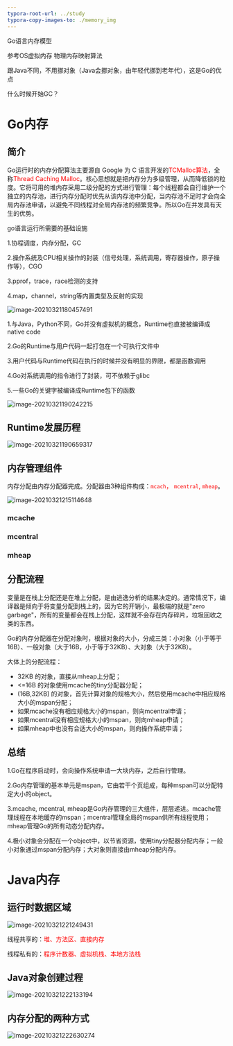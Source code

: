 ```yaml
---
typora-root-url: ../study
typora-copy-images-to: ./memory_img
---
```


Go语言内存模型

参考OS虚拟内存 物理内存映射算法

跟Java不同，不用挪对象（Java会挪对象，由年轻代挪到老年代），这是Go的优点

什么时候开始GC？



# Go内存

## 简介

Go运行时的内存分配算法主要源自 Google 为 C 语言开发的<font color=red>TCMalloc算法</font>，全称<font color=red>Thread Caching Malloc</font>。核心思想就是把内存分为多级管理，从而降低锁的粒度。它将可用的堆内存采用二级分配的方式进行管理：每个线程都会自行维护一个独立的内存池，进行内存分配时优先从该内存池中分配，当内存池不足时才会向全局内存池申请，以避免不同线程对全局内存池的频繁竞争。所以Go在并发具有天生的优势。



go语言运行所需要的基础设施

1.协程调度，内存分配，GC

2.操作系统及CPU相关操作的封装（信号处理，系统调用，寄存器操作，原子操作等），CGO

3.pprof，trace，race检测的支持

4.map，channel，string等内置类型及反射的实现

![image-20210321180457491](/memory_img/image-20210321180457491.png)

1.与Java，Python不同，Go并没有虚拟机的概念，Runtime也直接被编译成native code

2.Go的Runtime与用户代码一起打包在一个可执行文件中

3.用户代码与Runtime代码在执行的时候并没有明显的界限，都是函数调用

4.Go对系统调用的指令进行了封装，可不依赖于glibc

5.一些Go的关键字被编译成Runtime包下的函数

![image-20210321190242215](/memory_img/image-20210321190242215.png)

## Runtime发展历程

![image-20210321190659317](/memory_img/image-20210321190659317.png)

## 内存管理组件

内存分配由内存分配器完成。分配器由3种组件构成：<font color=red>`mcach`， `mcentral`, `mheap`</font>。

![image-20210321215114648](/memory_img/image-20210321215114648.png)

### mcache



### mcentral



### mheap

## 分配流程

变量是在栈上分配还是在堆上分配，是由逃逸分析的结果决定的。通常情况下，编译器是倾向于将变量分配到栈上的，因为它的开销小，最极端的就是"zero garbage"，所有的变量都会在栈上分配，这样就不会存在内存碎片，垃圾回收之类的东西。

Go的内存分配器在分配对象时，根据对象的大小，分成三类：小对象（小于等于16B）、一般对象（大于16B，小于等于32KB）、大对象（大于32KB）。

大体上的分配流程：

- 32KB 的对象，直接从mheap上分配；
- <=16B 的对象使用mcache的tiny分配器分配；
- (16B,32KB] 的对象，首先计算对象的规格大小，然后使用mcache中相应规格大小的mspan分配；
- 如果mcache没有相应规格大小的mspan，则向mcentral申请；
- 如果mcentral没有相应规格大小的mspan，则向mheap申请；
- 如果mheap中也没有合适大小的mspan，则向操作系统申请；

## 总结

1.Go在程序启动时，会向操作系统申请一大块内存，之后自行管理。

2.Go内存管理的基本单元是mspan，它由若干个页组成，每种mspan可以分配特定大小的object。

3.mcache, mcentral, mheap是Go内存管理的三大组件，层层递进。mcache管理线程在本地缓存的mspan；mcentral管理全局的mspan供所有线程使用；mheap管理Go的所有动态分配内存。

4.极小对象会分配在一个object中，以节省资源，使用tiny分配器分配内存；一般小对象通过mspan分配内存；大对象则直接由mheap分配内存。

# Java内存

## 运行时数据区域

![image-20210321221249431](/memory_img/image-20210321221249431.png)

线程共享的：<font color=red>堆、方法区、直接内存</font>

线程私有的：<font color=red>程序计数器、虚拟机栈、本地方法栈</font>

## Java对象创建过程

![image-20210321222133194](/memory_img/image-20210321222133194.png)

## 内存分配的两种方式

![image-20210321222630274](/memory_img/image-20210321222630274.png)



